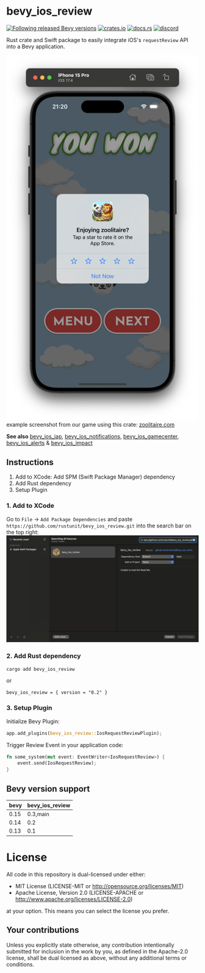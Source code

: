 # bevy_ios_review

[![Following released Bevy versions](https://img.shields.io/badge/Bevy%20tracking-released%20version-lightblue)](https://bevyengine.org/learn/quick-start/plugin-development/#main-branch-tracking)
[![crates.io](https://img.shields.io/crates/v/bevy_ios_review.svg)](https://crates.io/crates/bevy_ios_review)
[![docs.rs](https://docs.rs/bevy_ios_review/badge.svg)](https://docs.rs/bevy_ios_review)
[![discord][sh_discord]][lk_discord]

[sh_discord]: https://img.shields.io/discord/1176858176897953872?label=discord&color=5561E6
[lk_discord]: https://discord.gg/rQNeEnMhus

Rust crate and Swift package to easily integrate iOS's `requestReview` API into a Bevy application.

![example](./assets/example.png)
example screenshot from our game using this crate: [zoolitaire.com](https://zoolitaire.com)

**See also** [bevy_ios_iap](https://github.com/rustunit/bevy_ios_iap), [bevy_ios_notifications](https://github.com/rustunit/bevy_ios_notifications), [bevy_ios_gamecenter](https://github.com/rustunit/bevy_ios_gamecenter), [bevy_ios_alerts](https://github.com/rustunit/bevy_ios_alerts) & [bevy_ios_impact](https://github.com/rustunit/bevy_ios_impact)

## Instructions

1. Add to XCode: Add SPM (Swift Package Manager) dependency
2. Add Rust dependency
3. Setup Plugin

### 1. Add to XCode

Go to `File` -> `Add Package Dependencies` and paste `https://github.com/rustunit/bevy_ios_review.git` into the search bar on the top right:
![xcode](./assets/xcode-spm.png)

### 2. Add Rust dependency

```
cargo add bevy_ios_review
``` 

or 

```
bevy_ios_review = { version = "0.2" }
```

### 3. Setup Plugin

Initialize Bevy Plugin:

```rust
app.add_plugins(bevy_ios_review::IosRequestReviewPlugin);
```

Trigger Review Event in your application code:

```rust
fn some_system(mut event: EventWriter<IosRequestReview>) {
    event.send(IosRequestReview);
}
```

## Bevy version support

|bevy|bevy\_ios\_review|
|----|---|
|0.15|0.3,main|
|0.14|0.2|
|0.13|0.1|

# License

All code in this repository is dual-licensed under either:

- MIT License (LICENSE-MIT or http://opensource.org/licenses/MIT)
- Apache License, Version 2.0 (LICENSE-APACHE or http://www.apache.org/licenses/LICENSE-2.0)

at your option. This means you can select the license you prefer.

## Your contributions
Unless you explicitly state otherwise, any contribution intentionally submitted for inclusion in the work by you, as defined in the Apache-2.0 license, shall be dual licensed as above, without any additional terms or conditions.
